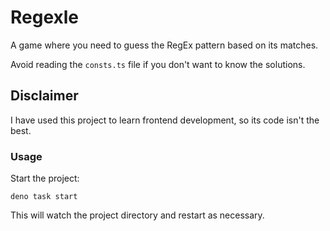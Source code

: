 # Regexle

A game where you need to guess the RegEx pattern based on its matches.

Avoid reading the `consts.ts` file if you don't want to know the solutions.

## Disclaimer

I have used this project to learn frontend development, so its code isn't the best.

### Usage

Start the project:

```
deno task start
```

This will watch the project directory and restart as necessary.
